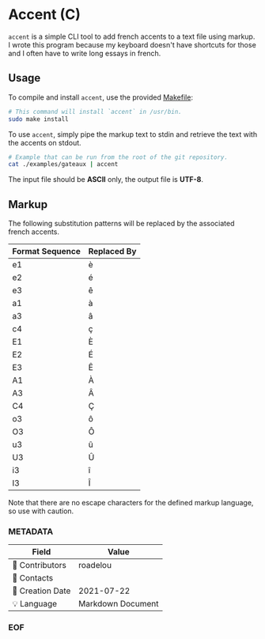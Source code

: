 ﻿# Accent (C)

`accent` is a simple CLI tool to add french accents to a text file using markup. I wrote this program because my keyboard doesn't have shortcuts for those and I often have to write long essays in french.

## Usage

To compile and install `accent`, use the provided [Makefile](Makefile):

```bash
# This command will install `accent` in /usr/bin.
sudo make install
```

To use `accent`, simply pipe the markup text to stdin and retrieve the text with the accents on stdout.

```bash
# Example that can be run from the root of the git repository.
cat ./examples/gateaux | accent
```

The input file should be __ASCII__ only, the output file is __UTF-8__.

## Markup

The following substitution patterns will be replaced by the associated french accents.

| Format Sequence | Replaced By |
----------------- | -------------
| e1 | è |
| e2 | é |
| e3 | ê |
| a1 | à |
| a3 | â |
| c4 | ç |
| E1 | È |
| E2 | É |
| E3 | Ê |
| A1 | À |
| A3 | Â |
| C4 | Ç |
| o3 | ô |
| O3 | Ô |
| u3 | û |
| U3 | Û |
| i3 | î |
| I3 | Î |

Note that there are no escape characters for the defined markup language, so use with caution.

### METADATA

Field | Value
--- | ---
:pencil: Contributors | roadelou
:email: Contacts | 
:date: Creation Date | 2021-07-22
:bulb: Language | Markdown Document

### EOF
